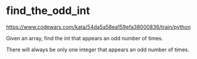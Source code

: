 # find_the_odd_int

https://www.codewars.com/kata/54da5a58ea159efa38000836/train/python

Given an array, find the int that appears an odd number of times.

There will always be only one integer that appears an odd number of times.
